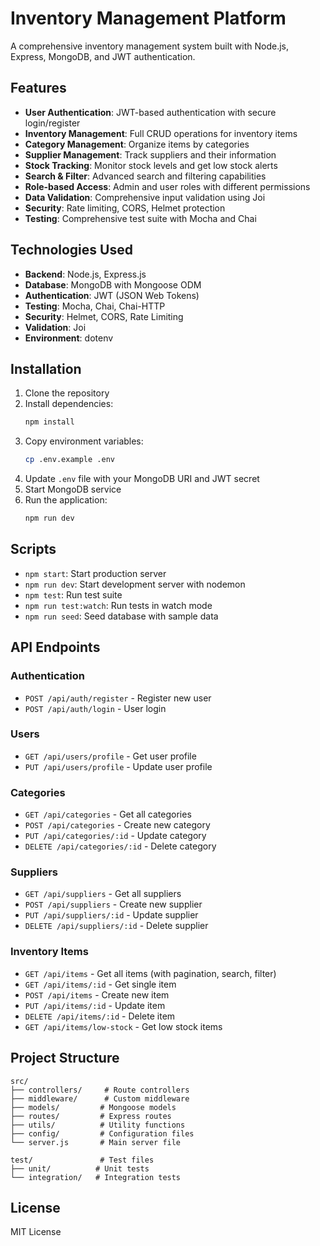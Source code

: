 # Inventory Management Platform

A comprehensive inventory management system built with Node.js, Express, MongoDB, and JWT authentication.

## Features

- **User Authentication**: JWT-based authentication with secure login/register
- **Inventory Management**: Full CRUD operations for inventory items
- **Category Management**: Organize items by categories
- **Supplier Management**: Track suppliers and their information
- **Stock Tracking**: Monitor stock levels and get low stock alerts
- **Search & Filter**: Advanced search and filtering capabilities
- **Role-based Access**: Admin and user roles with different permissions
- **Data Validation**: Comprehensive input validation using Joi
- **Security**: Rate limiting, CORS, Helmet protection
- **Testing**: Comprehensive test suite with Mocha and Chai

## Technologies Used

- **Backend**: Node.js, Express.js
- **Database**: MongoDB with Mongoose ODM
- **Authentication**: JWT (JSON Web Tokens)
- **Testing**: Mocha, Chai, Chai-HTTP
- **Security**: Helmet, CORS, Rate Limiting
- **Validation**: Joi
- **Environment**: dotenv

## Installation

1. Clone the repository
2. Install dependencies:
   ```bash
   npm install
   ```
3. Copy environment variables:
   ```bash
   cp .env.example .env
   ```
4. Update `.env` file with your MongoDB URI and JWT secret
5. Start MongoDB service
6. Run the application:
   ```bash
   npm run dev
   ```

## Scripts

- `npm start`: Start production server
- `npm run dev`: Start development server with nodemon
- `npm test`: Run test suite
- `npm run test:watch`: Run tests in watch mode
- `npm run seed`: Seed database with sample data

## API Endpoints

### Authentication
- `POST /api/auth/register` - Register new user
- `POST /api/auth/login` - User login

### Users
- `GET /api/users/profile` - Get user profile
- `PUT /api/users/profile` - Update user profile

### Categories
- `GET /api/categories` - Get all categories
- `POST /api/categories` - Create new category
- `PUT /api/categories/:id` - Update category
- `DELETE /api/categories/:id` - Delete category

### Suppliers
- `GET /api/suppliers` - Get all suppliers
- `POST /api/suppliers` - Create new supplier
- `PUT /api/suppliers/:id` - Update supplier
- `DELETE /api/suppliers/:id` - Delete supplier

### Inventory Items
- `GET /api/items` - Get all items (with pagination, search, filter)
- `GET /api/items/:id` - Get single item
- `POST /api/items` - Create new item
- `PUT /api/items/:id` - Update item
- `DELETE /api/items/:id` - Delete item
- `GET /api/items/low-stock` - Get low stock items

## Project Structure

```
src/
├── controllers/     # Route controllers
├── middleware/      # Custom middleware
├── models/         # Mongoose models
├── routes/         # Express routes
├── utils/          # Utility functions
├── config/         # Configuration files
└── server.js       # Main server file

test/               # Test files
├── unit/          # Unit tests
└── integration/   # Integration tests
```

## License

MIT License 